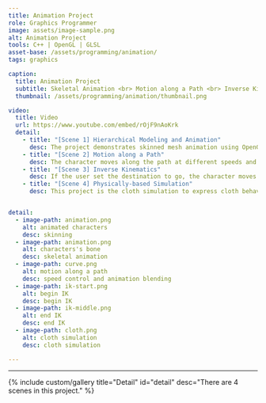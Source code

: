 ```yaml
---
title: Animation Project
role: Graphics Programmer
image: assets/image-sample.png
alt: Animation Project
tools: C++ | OpenGL | GLSL
asset-base: /assets/programming/animation/
tags: graphics

caption:
  title: Animation Project
  subtitle: Skeletal Animation <br> Motion along a Path <br> Inverse Kinematics <br> Physically-based Simulation
  thumbnail: /assets/programming/animation/thumbnail.png

video:
  title: Video
  url: https://www.youtube.com/embed/rOjF9nAoKrk
  detail:
    - title: "[Scene 1] Hierarchical Modeling and Animation"
      desc: The project demonstrates skinned mesh animation using OpenGL. The object and animation key frame use VQS to store their transform data. The model is animated by key frames and iVQS (incremental VQS interpolation) is used to interpolate between two key frames. VQS has quaternion with translation and uniform scaling factor. It is used because it has no Gimbal lock problem, efficient for concatenations, and allows separate interpolation algorithms. The iVQS approach improves the flaws that VQS are more expensive than matrix transformation.
    - title: "[Scene 2] Motion along a Path"
      desc: The character moves along the path at different speeds and uses the Center of Interest approach for orientation control. The distance-time function S(t) can be derived from the user-defined velocity function V(t) where t is the time between 0 and 1. The current distance is the value obtained by substituting the current time into S(t). Then, the interpolant parameter u can be found using the inverse arc length function; u=Inverse-G(S(t)). The arc length table is generated using adaptive approach. The current position can be obtained by putting u to the interpolated Bezier curve function generated by given control points. The program supports animation blending so that the character's animation varies with its speed.
    - title: "[Scene 3] Inverse Kinematics"
      desc: If the user set the destination to go, the character moves along the path at different speeds and uses the Center of Interest approach for orientation control. Once the character arrives at the destination, the character tries to grab a ball by using inverse kinematic algorithm. It calculates how much the link should be rotated in order for the end-effector to be located at the target position using CCD algorithm.
    - title: "[Scene 4] Physically-based Simulation" 
      desc: This project is the cloth simulation to express cloth behavior in a realistic manner by following the fundamental concept of physics. The project uses 50x50 particles for 2x2 sized cloth. The cloth is affect by wind and gravity and avoids the ball.


detail:
  - image-path: animation.png
    alt: animated characters
    desc: skinning
  - image-path: animation.png
    alt: characters's bone
    desc: skeletal animation
  - image-path: curve.png
    alt: motion along a path
    desc: speed control and animation blending
  - image-path: ik-start.png
    alt: begin IK
    desc: begin IK
  - image-path: ik-middle.png
    alt: end IK
    desc: end IK
  - image-path: cloth.png
    alt: cloth simulation
    desc: cloth simulation

---
```


<hr/>

{% include custom/gallery title="Detail" id="detail" desc="There are 4 scenes in this project." %}
